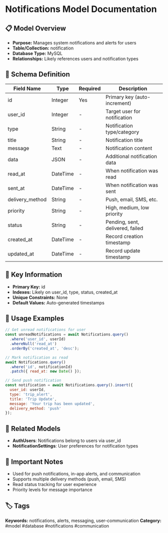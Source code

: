 # Notifications Model Documentation

## 📋 Model Overview
- **Purpose:** Manages system notifications and alerts for users
- **Table/Collection:** notification
- **Database Type:** MySQL
- **Relationships:** Likely references users and notification types

## 🔧 Schema Definition
| **Field Name** | **Type** | **Required** | **Description** |
|----------------|----------|--------------|------------------|
| id | Integer | Yes | Primary key (auto-increment) |
| user_id | Integer | - | Target user for notification |
| type | String | - | Notification type/category |
| title | String | - | Notification title |
| message | Text | - | Notification content |
| data | JSON | - | Additional notification data |
| read_at | DateTime | - | When notification was read |
| sent_at | DateTime | - | When notification was sent |
| delivery_method | String | - | Push, email, SMS, etc. |
| priority | String | - | High, medium, low priority |
| status | String | - | Pending, sent, delivered, failed |
| created_at | DateTime | - | Record creation timestamp |
| updated_at | DateTime | - | Record update timestamp |

## 🔑 Key Information
- **Primary Key:** id
- **Indexes:** Likely on user_id, type, status, created_at
- **Unique Constraints:** None
- **Default Values:** Auto-generated timestamps

## 📝 Usage Examples
```javascript
// Get unread notifications for user
const unreadNotifications = await Notifications.query()
  .where('user_id', userId)
  .whereNull('read_at')
  .orderBy('created_at', 'desc');

// Mark notification as read
await Notifications.query()
  .where('id', notificationId)
  .patch({ read_at: new Date() });

// Send push notification
const notification = await Notifications.query().insert({
  user_id: userId,
  type: 'trip_alert',
  title: 'Trip Update',
  message: 'Your trip has been updated',
  delivery_method: 'push'
});
```

## 🔗 Related Models
- **AuthUsers**: Notifications belong to users via user_id
- **NotificationSettings**: User preferences for notification types

## 📌 Important Notes
- Used for push notifications, in-app alerts, and communication
- Supports multiple delivery methods (push, email, SMS)
- Read status tracking for user experience
- Priority levels for message importance

## 🏷️ Tags
**Keywords:** notifications, alerts, messaging, user-communication
**Category:** #model #database #notifications #communication